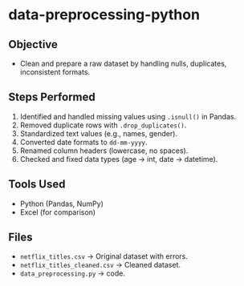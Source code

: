# data-preprocessing-python

## Objective
- Clean and prepare a raw dataset by handling nulls, duplicates, inconsistent formats.

## Steps Performed
1. Identified and handled missing values using `.isnull()` in Pandas.
2. Removed duplicate rows with `.drop_duplicates()`.
3. Standardized text values (e.g., names, gender).
4. Converted date formats to `dd-mm-yyyy`.
5. Renamed column headers (lowercase, no spaces).
6. Checked and fixed data types (age → int, date → datetime).

## Tools Used
- Python (Pandas, NumPy)
- Excel (for comparison)

## Files
- `netflix_titles.csv` → Original dataset with errors.
- `netflix_titles_cleaned.csv` → Cleaned dataset.
- `data_preprocessing.py` → code.
